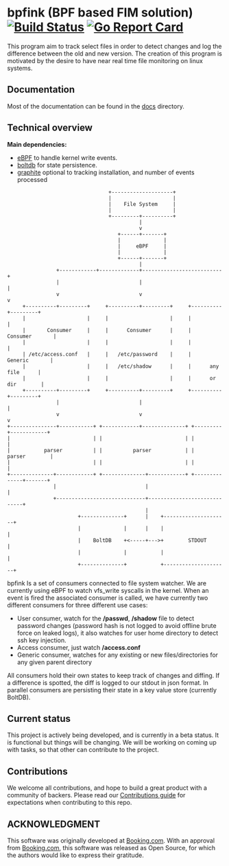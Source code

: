 bpfink (BPF based FIM solution) [![Build Status](https://github.com/bookingcom/bpfink/workflows/build/badge.svg)](https://github.com/bookingcom/bpfink/actions) [![Go Report Card](https://goreportcard.com/badge/github.com/bookingcom/bpfink)](https://goreportcard.com/report/github.com/bookingcom/bpfink)
===============================

This program aim to track select files in order to detect changes and log the
difference between the old and new version. The creation of this program is
motivated by the desire to have near real time file monitoring on linux systems.

Documentation
-------------

Most of the documentation can be found in the [docs](./docs) directory.

Technical overview
------------------

__Main dependencies:__
- [eBPF](https://github.com/iovisor/gobpf/) to handle kernel write events.
- [boltdb](https://github.com/etcd-io/bbolt) for state persistence.
- [graphite](https://graphiteapp.org/) optional to tracking installation, and number of events processed


```text
                                 +--------------------+
                                 |                    |
                                 |    File System     |
                                 |                    |
                                 +---------+----------+
                                           |
                                           v
                                    +------+-------+
                                    |              |
                                    |     eBPF     |
                                    |              |
                                    +------+-------+
                                           |
                +------------+-------------+--------------------------+
                |                          |                          |
                v                          v                          v
     +----------+---------+     +----------+---------+     +----------+---------+
     |                    |     |                    |     |                    |
     |       Consumer     |     |      Consumer      |     |     Consumer       |
     |                    |     |                    |     |                    |
     | /etc/access.conf   |     |   /etc/password    |     |      Generic       |
     |                    |     |   /etc/shadow      |     |      any file      |
     |                    |     |                    |     |      or dir        |
     +----------+---------+     +----------+---------+     +----------+---------+
                |                          |                          |
                v                          v                          v
+---------------+-----------+ +------------+--------------+ +---------+------------+
|                           | |                           | |                      |
|           parser          | |          parser           | |        parser        |
|                           | |                           | |                      |
+--------------+------------+ +--------------+------------+ +--------------+-------+
               |                             |                             |
               +-----------------------------+-----------------------------+
                                             |
                       +--------------+      |    +---------------------+
                       |              |      |    |                     |
                       |    BoltDB    +<-----+--->+        STDOUT       |
                       |              |           |                     |
                       +--------------+           +---------------------+
```

bpfink Is a set of consumers connected to file system watcher. We are currently using eBPF to watch vfs_write syscalls in the kernel.
When an event is fired the associated consumer is called, we have currently two
different consumers for three different use cases:

- User consumer, watch for the __/passwd__, __/shadow__ file to detect password changes
(password hash is not logged to avoid offline brute force on leaked logs),
it also watches for user home directory to detect ssh key injection.
- Access consumer, just watch __/access.conf__
- Generic consumer, watches for any existing or new files/directories for any given parent directory

All consumers hold their own states to keep track of changes and diffing. If
a difference is spotted, the diff is logged to our stdout in json format.
In parallel consumers are persisting their state in a key value store (currently BoltDB).

Current status
--------------

This project is actively being developed, and is currently in a beta status. It is functional but things
will be changing. We will be working on coming up with tasks, so that other can contribute to the project.


Contributions
-------------
We welcome all contributions, and hope to build a great product with a community of backers. Please read our [Contributions guide](./CONTRIBUTING.md) for expectations when contributing to this repo. 


ACKNOWLEDGMENT
--------------

This software was originally developed at [Booking.com](http://www.booking.com).
With an approval from [Booking.com](http://www.booking.com), this software was released
as Open Source, for which the authors would like to express their gratitude.

